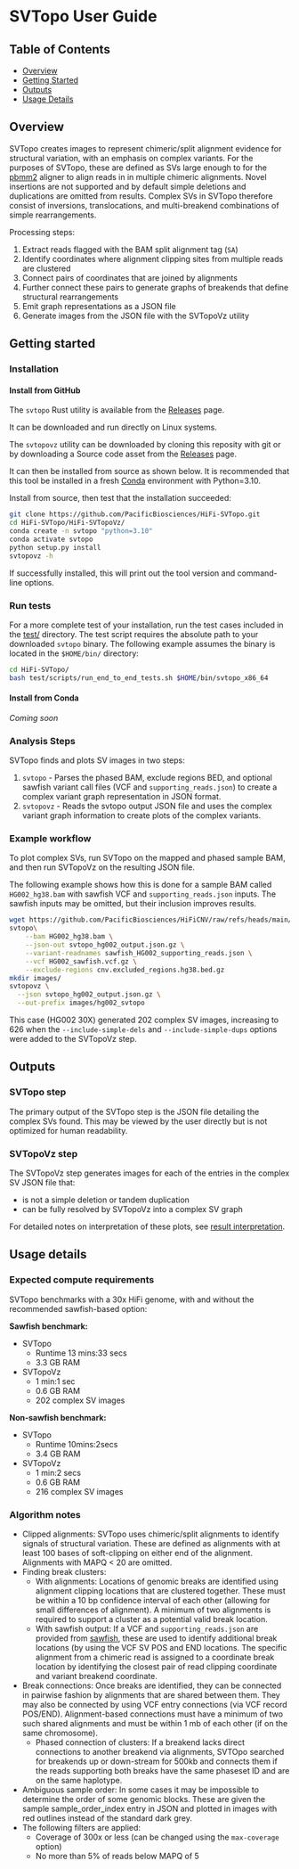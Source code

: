 # SVTopo User Guide

## Table of Contents
* [Overview](#overview)
* [Getting Started](#getting-started)
* [Outputs](#outputs)
* [Usage Details](#usage-details)

## Overview

SVTopo creates images to represent chimeric/split alignment evidence for structural variation, with an emphasis on complex variants. For the purposes of SVTopo, these are defined as SVs large enough to for the [pbmm2](https://github.com/PacificBiosciences/pbmm2) aligner to align reads in in multiple chimeric alignments. Novel insertions are not supported and by default simple deletions and duplications are omitted from results. Complex SVs in SVTopo therefore consist of inversions, translocations, and multi-breakend combinations of simple rearrangements.

Processing steps:
1. Extract reads flagged with the BAM split alignment tag (`SA`)
2. Identify coordinates where alignment clipping sites from multiple reads are clustered
3. Connect pairs of coordinates that are joined by alignments
4. Further connect these pairs to generate graphs of breakends that define structural rearrangements
5. Emit graph representations as a JSON file
6. Generate images from the JSON file with the SVTopoVz utility

## Getting started 

### Installation

#### Install from GitHub
The `svtopo` Rust utility is available from the [Releases](https://github.com/PacificBiosciences/HiFi-SVTopo/releases) page.

It can be downloaded and run directly on Linux systems.

The `svtopovz` utility can be downloaded by cloning this reposity with git or by downloading a Source code asset from the [Releases](https://github.com/PacificBiosciences/HiFi-SVTopo/releases) page.

It can then be installed from source as shown below. It is recommended that this tool be installed in a fresh [Conda](https://conda.io/projects/conda/en/latest/index.html) environment with Python=3.10. 

Install from source, then test that the installation succeeded:
```bash
git clone https://github.com/PacificBiosciences/HiFi-SVTopo.git
cd HiFi-SVTopo/HiFi-SVTopoVz/
conda create -n svtopo "python=3.10"
conda activate svtopo
python setup.py install
svtopovz -h
```
If successfully installed, this will print out the tool version and command-line options.

### Run tests
For a more complete test of your installation, run the test cases included in the [test/](https://github.com/PacificBiosciences/HiFi-SVTopo/tree/main/test) directory.
The test script requires the absolute path to your downloaded `svtopo` binary. The following example assumes the binary is located in the `$HOME/bin/` directory:
```bash
cd HiFi-SVTopo/
bash test/scripts/run_end_to_end_tests.sh $HOME/bin/svtopo_x86_64
```

#### Install from Conda
_Coming soon_

### Analysis Steps
SVTopo finds and plots SV images in two steps:
1. `svtopo` - Parses the phased BAM, exclude regions BED, and optional sawfish variant call files (VCF and `supporting_reads.json`) to create a complex variant graph representation in JSON format.
2. `svtopovz` - Reads the svtopo output JSON file and uses the complex variant graph information to create plots of the complex variants.

### Example workflow
To plot complex SVs, run SVTopo on the mapped and phased sample BAM, and then run SVTopoVz on the resulting JSON file.

The following example shows how this is done for a sample BAM called `HG002_hg38.bam` with sawfish VCF and `supporting_reads.json` inputs. The sawfish inputs may be omitted, but their inclusion improves results.

```bash
wget https://github.com/PacificBiosciences/HiFiCNV/raw/refs/heads/main/data/excluded_regions/cnv.excluded_regions.hg38.bed.gz
svtopo\
    --bam HG002_hg38.bam \
    --json-out svtopo_hg002_output.json.gz \
    --variant-readnames sawfish_HG002_supporting_reads.json \
    --vcf HG002_sawfish.vcf.gz \
    --exclude-regions cnv.excluded_regions.hg38.bed.gz
mkdir images/
svtopovz \
  --json svtopo_hg002_output.json.gz \
  --out-prefix images/hg002_svtopo
```
This case (HG002 30X) generated 202 complex SV images, increasing to 626 when the `--include-simple-dels` and `--include-simple-dups` options were added to the SVTopoVz step.

## Outputs
### SVTopo step
The primary output of the SVTopo step is the JSON file detailing the complex SVs found. This may be viewed by the user directly but is not optimized for human readability.

### SVTopoVz step
The SVTopoVz step generates images for each of the entries in the complex SV JSON file that:
* is not a simple deletion or tandem duplication
* can be fully resolved by SVTopoVz into a complex SV graph

For detailed notes on interpretation of these plots, see [result interpretation](https://github.com/PacificBiosciences/HiFi-SVTopo/blob/main/docs/result_interpretation.md).

## Usage details
### Expected compute requirements
SVTopo benchmarks with a 30x HiFi genome, with and without the recommended sawfish-based option:

__Sawfish benchmark:__
* SVTopo
  * Runtime 13 mins:33 secs
  * 3.3 GB RAM
* SVTopoVz
  * 1 min:1 sec
  * 0.6 GB RAM
  * 202 complex SV images

__Non-sawfish benchmark:__
* SVTopo
  * Runtime 10mins:2secs
  * 3.4 GB RAM
* SVTopoVz
  * 1 min:2 secs
  * 0.6 GB RAM 
  * 216 complex SV images
  
### Algorithm notes
* Clipped alignments: SVTopo uses chimeric/split alignments to identify signals of structural variation. These are defined as alignments with at least 100 bases of soft-clipping on either end of the alignment. Alignments with MAPQ < 20 are omitted.
* Finding break clusters:
    * With alignments: Locations of genomic breaks are identified using alignment clipping locations that are clustered together. These must be within a 10 bp confidence interval of each other (allowing for small differences of alignment). A minimum of two alignments is required to support a cluster as a potential valid break location.
    * With sawfish output: If a VCF and `supporting_reads.json` are provided from [sawfish](https://github.com/PacificBiosciences/sawfish), these are used to identify additional break locations (by using the VCF SV POS and END locations. The specific alignment from a chimeric read is assigned to a coordinate break location by identifying the closest pair of read clipping coordinate and variant breakend coordinate.
* Break connections: Once breaks are identified, they can be connected in pairwise fashion by alignments that are shared between them. They may also be connected by using VCF entry connections (via VCF record POS/END). Alignment-based connections must have a minimum of two such shared alignments and must be within 1 mb of each other (if on the same chromosome).
    * Phased connection of clusters: If a breakend lacks direct connections to another breakend via alignments, SVTOpo searched for breakends up or down-stream for 500kb and connects them if the reads supporting both breaks have the same phaseset ID and are on the same haplotype.
* Ambiguous sample order: In some cases it may be impossible to determine the order of some genomic blocks. These are given the sample sample_order_index entry in JSON and plotted in images with red outlines instead of the standard dark grey.
* The following filters are applied:
  * Coverage of 300x or less (can be changed using the `max-coverage` option)
  * No more than 5% of reads below MAPQ of 5
